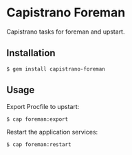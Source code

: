 # Capistrano Foreman

Capistrano tasks for foreman and upstart.

## Installation

    $ gem install capistrano-foreman

## Usage

Export Procfile to upstart:

    $ cap foreman:export

Restart the application services:

    $ cap foreman:restart
